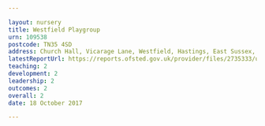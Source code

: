 ```yaml
---

layout: nursery
title: Westfield Playgroup
urn: 109538
postcode: TN35 4SD
address: Church Hall, Vicarage Lane, Westfield, Hastings, East Sussex, TN35 4SD
latestReportUrl: https://reports.ofsted.gov.uk/provider/files/2735333/urn/109538.pdf
teaching: 2
development: 2
leadership: 2
outcomes: 2
overall: 2
date: 18 October 2017

---
```

